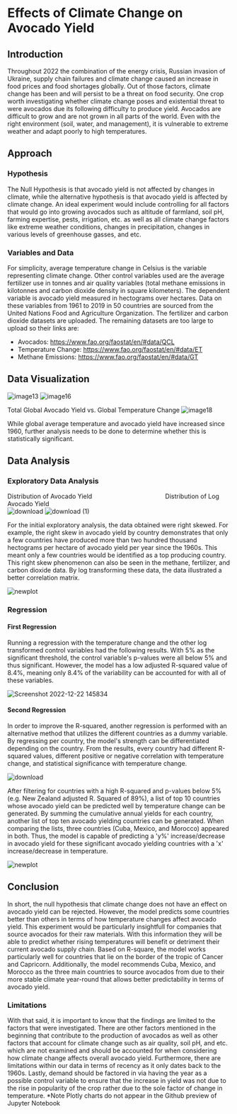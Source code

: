 # Effects of Climate Change on Avocado Yield
## Introduction
Throughout 2022 the combination of the energy crisis, Russian invasion of Ukraine, supply chain failures and climate change caused an increase in food prices and food shortages globally. Out of those factors, climate change has been and will persist to be a threat on food security. One crop worth investigating whether climate change poses and existential threat to were avocados due its following difficulty to produce yield. Avocados are difficult to grow and are not grown in all parts of the world. Even with the right environment (soil, water, and management), it is vulnerable to extreme weather and adapt poorly to high temperatures. 

## Approach
### Hypothesis
The Null Hypothesis is that avocado yield is not affected by changes in climate, while the alternative hypothesis is that avocado yield is affected by climate change. An ideal experiment would include controlling for all factors that would go into growing avocados such as altitude of farmland, soil pH, farming expertise, pests, irrigation, etc. as well as all climate change factors like extreme weather conditions, changes in precipitation, changes in various levels of greenhouse gasses, and etc.

### Variables and Data
For simplicity, average temperature change in Celsius is the variable representing climate change. Other control variables used are the average fertilizer use in tonnes and air quality variables (total methane emissions in kilotonnes and carbon dioxide density in square kilometers). The dependent variable is avocado yield measured in hectograms over hectares. Data on these variables from 1961 to 2019 in 50 countries are sourced from the United Nations Food and Agriculture Organization. The fertilizer and carbon dioxide datasets are uploaded. The remaining datasets are too large to upload so their links are: 
* Avocados: https://www.fao.org/faostat/en/#data/QCL 
* Temperature Change: https://www.fao.org/faostat/en/#data/ET 
* Methane Emissions: https://www.fao.org/faostat/en/#data/GT

## Data Visualization

![image13](https://user-images.githubusercontent.com/105828433/208839783-47c664e2-774d-4639-a4f8-09572d7c14af.gif)
![image16](https://user-images.githubusercontent.com/105828433/208839377-bf6a30dc-b95c-48a0-8721-07ed6aa67c33.gif)

Total Global Avocado Yield vs. Global Temperature Change
![image18](https://user-images.githubusercontent.com/105828433/208839926-d21e47cf-2aa1-4e2c-a850-5201585a4b75.png)

While global average temperature and avocado yield have increased since 1960, further analysis needs to be done to determine whether this is statistically significant.

## Data Analysis
### Exploratory Data Analysis

Distribution of Avocado Yield &emsp; &emsp; &emsp; &emsp; &emsp; &emsp; &emsp; &emsp; &emsp; Distribution of Log Avocado Yield\
![download](https://user-images.githubusercontent.com/105828433/208842313-3ad2dfbb-5168-4a6d-97d4-8427e1dd8419.jpg) ![download (1)](https://user-images.githubusercontent.com/105828433/208842342-a374107c-b22d-4435-879a-113029268b6a.jpg)

For the initial exploratory analysis, the data obtained were right skewed. For example, the right skew in avocado yield by country demonstrates that only a few countries have produced more than two hundred thousand hectograms per hectare of avocado yield per year since the 1960s. This meant only a few countries would be identified as a top producing country. This right skew phenomenon can also be seen in the methane, fertilizer, and carbon dioxide data. By log transforming these data, the data illustrated a better correlation matrix.

![newplot](https://user-images.githubusercontent.com/105828433/209248278-de93fff3-bb58-470b-bf0a-b42cacc98d73.png)

### Regression
#### First Regression
Running a regression with the temperature change and the other log transformed control variables had the following results. With 5% as the significant threshold, the control variable's p-values were all below 5% and thus significant. However, the model has a low adjusted R-squared value of 8.4%, meaning only 8.4% of the variability can be accounted for with all of these variables. 

![Screenshot 2022-12-22 145834](https://user-images.githubusercontent.com/105828433/209243873-eb6469e2-d592-4caa-a9c1-b2430af7acdd.png)

#### Second Regression
In order to improve the R-squared, another regression is performed with an alternative method that utilizes the different countries as a dummy variable. By regressing per country, the model's strength can be differentiated depending on the country. From the results, every country had different R-squared values, different positive or negative correlation with temperature change, and statistical significance with temperature change.

![download](https://user-images.githubusercontent.com/105828433/208847138-5100d4e0-992c-4c80-b6b3-25b5146166d8.jpg)

After filtering for countries with a high R-squared and p-values below 5% (e.g. New Zealand adjusted R. Squared of 89%), a list of top 10 countries whose avocado yield can be predicted well by temperature change can be generated. By summing the cumulative annual yields for each country, another list of top ten avocado yielding countries can be generated. When comparing the lists, three countries (Cuba, Mexico, and Morocco) appeared in both. Thus, the model is capable of predicting a 'y%' increase/decrease in avocado yield for these significant avocado yielding countries with a 'x' increase/decrease in temperature. 

![newplot](https://user-images.githubusercontent.com/105828433/208847028-bdf9035b-2c99-4dd9-aecb-ee41b82ac339.jpg)

## Conclusion
In short, the null hypothesis that climate change does not have an effect on avocado yield can be rejected. However, the model predicts some countries better than others in terms of how temperature changes affect avocado yield. This experiment would be particularly insightfull for companies that source avocados for their raw materials.  With this information they will be able to predict whether rising temperatures will benefit or detriment their current avocado supply chain. Based on R-square, the model works particularly well for countries that lie on the border of the tropic of Cancer and Capricorn. Additionally, the model recommends Cuba, Mexico, and Morocco as the three main countries to source avocados from due to their more stable climate year-round that allows better predictability in terms of avocado yield. 

### Limitations
With that said, it is important to know that the findings are limited to the factors that were investigated. There are other factors mentioned in the beginning that contribute to the production of avocados as well as other factors that account for climate change such as air quality, soil pH, and etc. which are not examined and should be accounted for when considering how climate change affects overall avocado yield. Furthermore, there are limitations within our data in terms of recency as it only dates back to the 1960s. Lastly, demand should be factored in via having the year as a possible control variable to ensure that the increase in yield was not due to the rise in popularity of the crop rather due to the sole factor of change in temperature.
*Note Plotly charts do not appear in the Github preview of Jupyter Notebook
